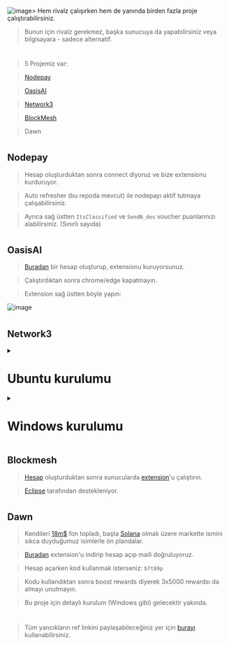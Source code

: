![image](https://github.com/user-attachments/assets/cf4f2cd7-08b5-4b46-9693-90b0b57ceb5b)> Hem rivalz çalışırken hem de yanında birden fazla proje çalıştırabilirsiniz.

> Bunun için rivalz gerekmez, başka sunucuya da yapabilirsiniz veya bilgisayara - sadece alternatif.

#

> 5 Projemiz var:

> [Nodepay](https://app.nodepay.ai/register?ref=pvAqqadUHkSZcrP) 

> [OasisAI](https://r.oasis.ai/rues)

> [Network3](https://account.network3.ai/register_page?rc=6ef6d1a8)

> [BlockMesh](https://app.blockmesh.xyz/register?invite_code=3e203584-b216-45f0-9005-eff31376a657)

> Dawn

#

## Nodepay

> Hesap oluşturduktan sonra connect diyoruz ve bize extensionu kurduruyor.

> Auto refresher (bu repoda mevcut) ile nodepayı aktif tutmaya çalışabilirsiniz.

> Ayrıca sağ üstten `ItsClassified` ve `SendN_des` voucher puanlarınızı alabilirsiniz. (Sınırlı sayıda) 

#

## OasisAI

> [Buradan](https://r.oasis.ai/rues) bir hesap oluşturup, extensionu kuruyorsunuz.

> Çalıştırdıktan sonra chrome/edge kapatmayın.

> Extension sağ üstten böyle yapın:

![image](https://github.com/ruesandora/Rivalz/assets/101149671/04a5f8a7-58a8-4137-80b9-1bc63d1af978)

#

## Network3

<details>
  <summary> <h1> Ubuntu kurulumu </summary> </h1>

  > Terminalimizi açalım ve komutlarımızı girelim.
```console
# Network3 yükleyelim. 
wget https://network3.io/ubuntu-node-v1.1.tar
tar -xf ubuntu-node-v1.1.tar
cd ubuntu-node
# port açalım
sudo ufw allow 8080
# nodemuzu başlatalım
sudo bash manager.sh up

```
> Kendi bilgisayarımıza geçelim ve tarayıcıya girelim.

> [Buradan](https://account.network3.ai/register_page) bir hesap oluşturalım ya da varsa giriş yapalım. 

> Linkte sunucuip'mizi düzenleyip tarayıcıda aratalım.

> https://account.network3.ai/main?o=sunucuip:8080

> Aşağıdaki resimdeki + butonuna basalım.

![image](https://github.com/janjakrosso/Rivalz/assets/121451942/222b0ee5-f2dd-4165-b19f-3a2cea49f7bd)

>Butona basınca bizden private key isteyecek şimdi onu alacağız. Terminale dönüyoruz.

```console
sudo bash manager.sh key
```
>Private keyimizi aldık tarayıcıya dönüp yapıştıralım. Aşağıdaki resimdekini gördüyseniz kurulum tamam.

![Ekran görüntüsü 2024-07-03 182243](https://github.com/janjakrosso/Rivalz/assets/121451942/6230ad28-d4ed-4516-b94a-f0c9ba094db8)

> Ayrıca node'u durdurmak için

```console
cd ubuntu-node
sudo bash manager.sh down
```



</details>

<details>
  <summary> <h1> Windows kurulumu </summary> </h1>

> Bir hesap oluşturun ve bağlanın.

> Sunucunuzun içinde [bu](https://network3.ai/) websiteyi açın.

> Rivalz ise Windowsu seçerek indirin ve setup yapın dosyadan ve bağlanın.

> Bir kaç dakika sonra hesabınız Connected olacaktır.

> NOT CONNECTED HATASI <

* Brave, Chrome veya Edge'den birini varsayılan tarayıcı olarak ayarlayın. (Halihazırda kullandığınız tarayıcı olmasın.)

* Network3 uygulamasını devre dışı bırakın ve kapatın.
  
* Network3 uygulamasını tekrar açın. Acitvate ettikten sonra "View Status" linkine tıklayın. Yönlendirme sonrasında "Connected" tarayıcıda yazısını göreceksiniz.

* Artık bilgilerinizle giriş yapabilirsiniz ve bunu her sunucu için yapabilirsiniz. 

#

> indiriken problem yaşarsanız.

> Windows ayarlarından bunu açın:

![image](https://github.com/ruesandora/Rivalz/assets/101149671/97a811bc-a6c0-406f-8e80-994f9b55cd56)

</details>

## Blockmesh

> [Hesap](https://app.blockmesh.xyz/register?invite_code=3e203584-b216-45f0-9005-eff31376a657) oluşturduktan sonra sunucularda [extension](https://chromewebstore.google.com/detail/blockmesh-network/obfhoiefijlolgdmphcekifedagnkfjp)'u çalıştırın.

> [Eclipse](https://x.com/blockmesh_xyz/status/1820914248731480442) tarafından destekleniyor.

#

## Dawn

> Kendileri [18m$](https://x.com/dawninternet/status/1821155421006307342) fon topladı, başta [Solana](https://x.com/solana/status/1821171459999309939) olmak üzere markette ismini sıkca duyduğumuz isimlerle ön plandalar.

> [Buradan](https://chromewebstore.google.com/detail/dawn-validator-chrome-ext/fpdkjdnhkakefebpekbdhillbhonfjjp?authuser=0&hl=en) extension'u indirip hesap açıp maili doğruluyoruz.

> Hesap açarken kod kullanmak isterseniz: `b7t69p`

> Kodu kullandıktan sonra boost rewards diyerek 3x5000 rewardsı da almayı unutmayın.

> Bu proje için detaylı kurulum (Windows gibi) gelecektir yakında.

#

> Tüm yancıkların ref linkini paylaşabileceğiniz yer için [burayı](https://t.me/+sTSzRlNWIpNiNjE0) kullanabilirsiniz.

